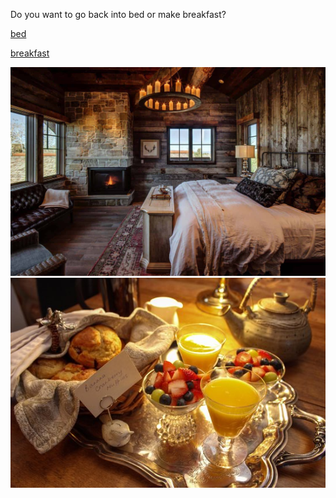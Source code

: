 Do you want to go back into bed or make breakfast?

[bed](bed.md)

[breakfast](breakfast.md)

![bed](../../images/bed.jpg)
![breakfast](../../images/breakfast.jpg)